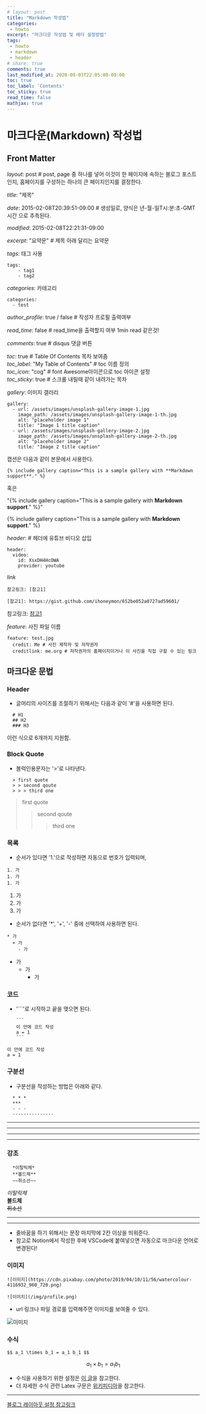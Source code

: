 ```yaml
---
# layout: post
title: "Markdown 작성법"
categories:
 - howto
excerpt: "마크다운 작성법 및 헤더 설정방법"
tags: 
 - howto
 - markdown
 - header
# share: true 
comments: true 
last_modified_at: 2020-09-03T22:05:00-09:00
toc: true
toc_label: 'Contents'
toc_sticky: true
read_time: false
mathjax: true
---
```


# 마크다운(Markdown) 작성법


## Front Matter

*layout*: post # post, page 중 하나를 넣어 이것이 한 페이지에 속하는 블로그 포스트인지, 홈페이지를 구성하는 하나의 큰 페이지인지를 결정한다.   
  
*title*: "제목"   

*date*: 2015-02-08T20:39:51-09:00 # 생성일로, 양식은 년-월-일T시:분:초-GMT시간 으로 추측된다.   
  
*modified*: 2015-02-08T22:21:31-09:00   

*excerpt*: "요약문" # 제목 아래 달리는 요약문   

*tags*: 태그 사용   
```
tags:
    - tag1
    - tag2
```

*categories*: 카테고리   
```
categories:
  - test
```

*author_profile*: true / false # 작성자 프로필 출력여부   

*read_time*: false # read_time을 출력할지 여부 1min read 같은것!   

*comments*: true # disqus 댓글 버튼   

*toc*: true # Table Of Contents 목차 보여줌   
*toc_label*: "My Table of Contents" # toc 이름 정의   
*toc_icon*: "cog" # font Awesome아이콘으로 toc 아이콘 설정   
*toc_sticky*: true # 스크롤 내릴때 같이 내려가는 목차   

*gallery*: 이미지 갤러리   
```
gallery:
  - url: /assets/images/unsplash-gallery-image-1.jpg
    image_path: /assets/images/unsplash-gallery-image-1-th.jpg
    alt: "placeholder image 1"
    title: "Image 1 title caption"
  - url: /assets/images/unsplash-gallery-image-2.jpg
    image_path: /assets/images/unsplash-gallery-image-2-th.jpg
    alt: "placeholder image 2"
    title: "Image 2 title caption"
```

캡션은 다음과 같이 본문에서 사용한다.   

```
{% include gallery caption="This is a sample gallery with **Markdown support**." %}
```

혹은   

"{% include gallery caption="This is a sample gallery with **Markdown support**." %}"

{% include gallery caption="This is a sample gallery with **Markdown support**." %}

*header*:  # 헤더에 유튜브 비디오 삽입   
```
header:
  video:
    id: XsxDH4HcOWA
    provider: youtube
```

*link*
```
참고링크: [참고1]   

[참고1]: https://gist.github.com/ihoneymon/652be052a0727ad59601/
```

참고링크: [참고1]   


[참고1]: https://gist.github.com/ihoneymon/652be052a0727ad59601/

*feature*: 사진 파일 이름
```   
feature: test.jpg
  credit: Me # 사진 제작자 및 저작권자   
  creditlink: me.org # 저작권자의 홈페이지이거나 이 사진을 직접 구할 수 있는 링크
```
  

## 마크다운 문법
### Header
- 글머리의 사이즈를 조절하기 위해서는 다음과 같이 '#'을 사용하면 된다.   
```
  # H1
  ## H2
  ### H3
```
이런 식으로 6개까지 지원함.   

### Block Quote
- 블럭인용문자는 '>'로 나타낸다.   
```
  > first quote
  > > second qoute
  > > > third one
```
> first quote
> > second qoute
> > > third one

### 목록
- 순서가 있다면 '1.'으로 작성하면 자동으로 번호가 입력되며,   
```
1. 가
1. 가
1. 가
```

1. 가
1. 가
1. 가

- 순서가 없다면 '*', '+', '-' 중에 선택하여 사용하면 된다.   

```
* 가
  + 가
    - 가
```

* 가
  + 가
    - 가

### 코드
- '```'로 시작하고 끝을 맺으면 된다.   


      ```
      이 안에 코드 작성
      a = 1
      ```


```
이 안에 코드 작성
a = 1
```

### 구분선
- 구분선을 작성하는 방법은 아래와 같다.   

```
  * * *
  ***
  - - -
  ---------------
```

* * *
***
- - -
---------------

### 강조
```
  *이탈릭체*
  **볼드체**
  ~~취소선~~
```

*이탈릭체*   
**볼드체**   
~~취소선~~   


- - -
- - -
- 줄바꿈을 하기 위해서는 문장 마지막에 2칸 이상을 띄워준다.  
- 참고로 Notion에서 작성한 후에 VSCode에 붙여넣으면 자동으로 마크다운 언어로 변경된다!    

### 이미지
```
![이미지](https://cdn.pixabay.com/photo/2019/04/10/11/56/watercolour-4116932_960_720.png)

![이미지](/img/profile.png)
```

- url 링크나 파일 경로를 입력해주면 이미지를 보여줄 수 있다.  

![이미지](https://cdn.pixabay.com/photo/2019/04/10/11/56/watercolour-4116932_960_720.png)


### 수식
```
$$ a_1 \times b_1 = a_1 b_1 $$
```
$$ a_1 \times b_1 = a_1 b_1 $$

- 수식을 사용하기 위한 설정은 [이 글](http://sgeos.github.io/github/jekyll/2016/08/21/adding_mathjax_to_a_jekyll_github_pages_blog.html)을 참고한다.  
- 더 자세한 수식 관련 Latex 구문은 [위키피디아](https://en.wikipedia.org/wiki/Help:Displaying_a_formula#Formatting_using_TeX)을 참고한다.  


- - -
[블로그 레이아웃 설정 참고링크](https://danggai.github.io/github.io/Archive%EC%97%90%EC%84%9C-%EC%B9%B4%ED%85%8C%EA%B3%A0%EB%A6%AC-%EC%9D%B4%EB%A6%84,-%EB%82%A0%EC%A7%9C-%EB%B3%B4%EC%9D%B4%EA%B2%8C%ED%95%98%EA%B8%B0!/)


